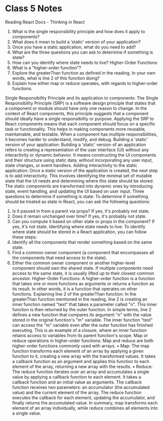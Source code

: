 # Class 5 Notes 
Reading
React Docs - Thinking in React
1.	What is the single responsibility principle and how does it apply to components?
2.	What does it mean to build a ‘static’ version of your application?
3.	Once you have a static application, what do you need to add?
4.	What are the three questions you can ask to determine if something is state?
5.	How can you identify where state needs to live?
Higher-Order Functions
1.	What is a “higher-order function”?
2.	Explore the greaterThan function as defined in the reading. In your own words, what is line 2 of this function doing?
3.	Explain how either map or reduce operates, with regards to higher-order functions.




Single Responsibility Principle and its application to components:
The Single Responsibility Principle (SRP) is a software design principle that states that a component or module should have only one reason to change. In the context of React components, this principle suggests that a component should ideally have a single responsibility or purpose.
Applying the SRP to React components means that each component should focus on a specific task or functionality. This helps in making components more reusable, maintainable, and testable. When a component has multiple responsibilities, it becomes harder to understand, modify, and debug.
Building a 'static' version of your application:
Building a 'static' version of an application refers to creating a representation of the user interface (UI) without any interactivity or dynamic behavior. It means constructing the UI components and their structure using static data, without incorporating any user input, state changes, or event handlers.
Adding interactivity to the static application:
Once a static version of the application is created, the next step is to add interactivity. This involves identifying the minimal set of mutable state that the UI needs and determining where this state should be stored. The static components are transformed into dynamic ones by introducing state, event handling, and updating the UI based on user input.
Three questions to determine if something is state:
To determine if something should be treated as state in React, you can ask the following questions:
1.	Is it passed in from a parent via props? If yes, it's probably not state.
2.	Does it remain unchanged over time? If yes, it's probably not state.
3.	Can you compute it based on other state or props in the component? If yes, it's not state.
Identifying where state needs to live:
To identify where state should be stored in a React application, you can follow these steps:
1.	Identify all the components that render something based on the same state.
2.	Find a common owner component (a component that encompasses all the components that need access to the state).
3.	Either the common owner component or another higher-level component should own the shared state. If multiple components need access to the same state, it is usually lifted up to their closest common ancestor.
Higher-Order Functions:
A higher-order function is a function that takes one or more functions as arguments or returns a function as its result. In other words, it is a function that operates on other functions.
Explaining line 2 of the greaterThan function:
In the greaterThan function mentioned in the reading, line 2 is creating an inner function named "test" that takes a parameter called "n". This inner function is then returned by the outer function.
In simple terms, line 2 defines a new function that compares its argument "n" with the value stored in the original function's "m" variable. The inner function "test" can access the "m" variable even after the outer function has finished executing. This is an example of a closure, where an inner function retains access to variables from its parent function's scope.
Map or reduce operations in higher-order functions:
Map and reduce are both higher-order functions commonly used with arrays.
•	Map: The map function transforms each element of an array by applying a given function to it, creating a new array with the transformed values. It takes a callback function as an argument and applies this function to each element of the array, returning a new array with the results.
•	Reduce: The reduce function iterates over an array and accumulates a single value by applying a callback function to each element. It takes a callback function and an initial value as arguments. The callback function receives two parameters: an accumulator (the accumulated value) and the current element of the array. The reduce function executes the callback for each element, updating the accumulator, and finally returns the accumulated value.
In summary, map transforms each element of an array individually, while reduce combines all elements into a single value.
